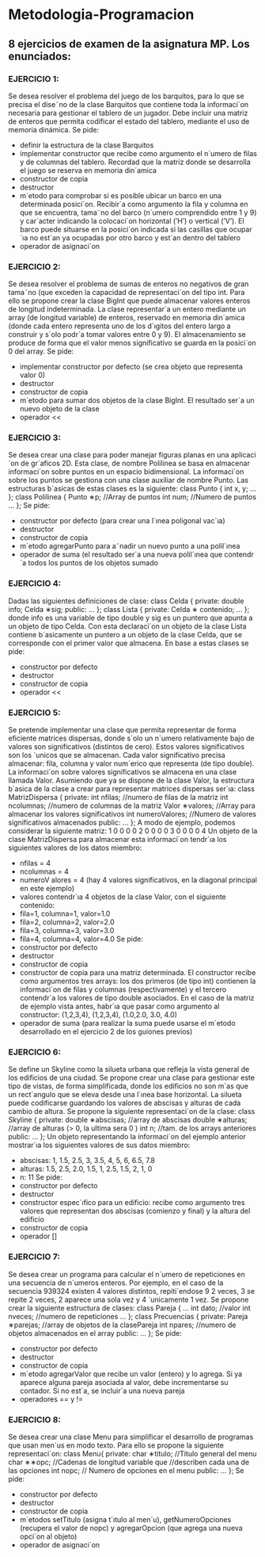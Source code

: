 # Metodologia-Programacion

## 8 ejercicios de examen de la asignatura MP. Los enunciados:

### EJERCICIO 1:
Se desea resolver el problema del juego de los barquitos, para lo que se precisa el dise˜no de la clase Barquitos que contiene toda la informaci´on necesaria para gestionar el tablero de un jugador. Debe incluir una matriz de enteros que permita codificar el estado del tablero, mediante el uso de memoria dinámica. Se pide:
- definir la estructura de la clase Barquitos
- implementar constructor que recibe como argumento el n´umero de filas y de columnas del tablero. Recordad que la matriz donde se desarrolla el juego se reserva en memoria din´amica
- constructor de copia
- destructor
- m´etodo para comprobar si es posible ubicar un barco en una determinada posici´on. Recibir´a como argumento la fila y columna en que se encuentra, tama˜no del barco (n´umero comprendido entre 1 y 9) y car´acter indicando la colocaci´on horizontal (’H’) o vertical (’V’). El barco puede situarse en la posici´on indicada si las casillas que ocupar´ıa no est´an ya ocupadas por otro barco y est´an dentro del tablero
- operador de asignaci´on

### EJERCICIO 2:
Se desea resolver el problema de sumas de enteros no negativos de gran tama˜no (que exceden la capacidad de representaci´on del tipo int. Para ello se propone crear la clase BigInt que puede almacenar valores enteros de longitud indeterminada.
La clase representar´a un entero mediante un array (de longitud variable) de enteros, reservado en memoria din´amica (donde cada entero representa uno de los d´ıgitos del entero largo a construir y s´olo podr´a tomar valores entre 0 y 9). El almacenamiento se produce de forma que el valor menos significativo se guarda en la posici´on 0 del array. Se pide:
- implementar constructor por defecto (se crea objeto que representa valor 0)
- destructor
- constructor de copia
- m´etodo para sumar dos objetos de la clase BigInt. El resultado ser´a un nuevo objeto de la clase
- operador <<

### EJERCICIO 3:
Se desea crear una clase para poder manejar figuras planas en una aplicaci´on de gr´aficos 2D. Esta clase, de nombre Polilinea se basa en almacenar informaci´on sobre puntos en un espacio bidimensional. La informaci´on sobre los puntos se gestiona con una clase auxiliar de nombre Punto. Las estructuras b´asicas de estas clases es la siguiente:
class Punto {
int x, y;
...
};
class Polilinea {
Punto ∗p; //Array de puntos
int num; //Numero de puntos
...
};
Se pide:
- constructor por defecto (para crear una l´ınea poligonal vac´ıa)
- destructor
- constructor de copia
- m´etodo agregarPunto para a˜nadir un nuevo punto a una polil´ınea
- operador de suma (el resultado ser´a una nueva polil´ınea que contendr´a todos los puntos de los objetos sumado


### EJERCICIO 4:
Dadas las siguientes definiciones de clase:
class Celda {
private:
double info;
Celda ∗sig;
public:
...
};
class Lista {
private:
Celda ∗ contenido;
...
};
donde info es una variable de tipo double y sig es un puntero que apunta a un objeto de tipo Celda. Con esta declaraci´on un objeto de la clase Lista contiene b´asicamente un puntero a un objeto de la clase Celda, que se corresponde con el primer valor que almacena. En base a estas clases se pide:
- constructor por defecto
- destructor
- constructor de copia
- operador <<

### EJERCICIO 5:
Se pretende implementar una clase que permita representar de forma eficiente matrices dispersas, donde s´olo un n´umero relativamente bajo de valores son significativos (distintos de cero). Estos valores significativos son los ´unicos que se almacenan. Cada valor significativo precisa almacenar: fila, columna y valor num´erico que representa (de tipo double). La informaci´on sobre valores significativos se almacena en una clase llamada Valor. Asumiendo que ya se dispone de la clase Valor, la estructura b´asica de la clase a crear para representar matrices dispersas ser´ıa:
class MatrizDispersa {
private:
int nfilas; //numero de filas de la matriz
int ncolumnas; //numero de columnas de la matriz
Valor ∗valores; //Array para almacenar los valores significativos
int numeroValores; //Numero de valores significativos almacenados
public:
...
};
A modo de ejemplo, podemos considerar la siguiente matriz:
1 0 0 0
0 2 0 0
0 0 3 0
0 0 0 4
Un objeto de la clase MatrizDispersa para almacenar esta informaci´on tendr´ıa los siguientes valores de los datos miembro:
- nfilas = 4
- ncolumnas = 4
- numeroV alores = 4 (hay 4 valores significativos, en la diagonal principal en este ejemplo)
- valores contendr´ıa 4 objetos de la clase Valor, con el siguiente contenido:
- fila=1, columna=1, valor=1.0
- fila=2, columna=2, valor=2.0
- fila=3, columna=3, valor=3.0
- fila=4, columna=4, valor=4.0
Se pide:
- constructor por defecto
- destructor
- constructor de copia
- constructor de copia para una matriz determinada. El constructor recibe como argumentos tres arrays: los dos primeros (de tipo int) contienen la informaci´on de filas y columnas (respectivamente) y el tercero contendr´a los valores de tipo double asociados. En el caso de la matriz de ejemplo vista antes, habr´ıa que pasar como argumento al constructor: (1,2,3,4), (1,2,3,4), (1.0,2.0, 3.0, 4.0)
- operador de suma (para realizar la suma puede usarse el m´etodo desarrollado en el ejercicio 2 de los guiones previos)

### EJERCICIO 6:
Se define un Skyline como la silueta urbana que refleja la vista general de los edificios de una ciudad. Se propone crear una clase para gestionar este tipo de vistas, de forma simplificada, donde los edificios no son m´as que un rect´angulo que se eleva desde una l´ınea base horizontal. La silueta puede codificarse guardando los valores de abscisas y alturas de cada cambio de altura.
Se propone la siguiente representaci´on de la clase:
class Skyline {
private:
double ∗abscisas; //array de abscisas
double ∗alturas; //array de alturas (> 0, la ultima sera 0 )
int n; //tam. de los arrays anteriores
public:
...
};
Un objeto representando la informaci´on del ejemplo anterior mostrar´ıa los siguientes valores de sus datos miembro:
- abscisas: 1, 1.5, 2.5, 3, 3.5, 4, 5, 6, 6.5, 7.8
- alturas: 1.5, 2.5, 2.0, 1.5, 1, 2.5, 1.5, 2, 1, 0
- n: 11
Se pide:
- constructor por defecto
- destructor
- constructor espec´ıfico para un edificio: recibe como argumento tres valores que representan dos abscisas (comienzo y final) y la altura del edificio
- constructor de copia
- operador []

### EJERCICIO 7:
Se desea crear un programa para calcular el n´umero de repeticiones en una secuencia de n´umeros enteros. Por ejemplo, en el caso de la secuencia 939324 existen 4 valores distintos, repiti´endose 9 2 veces, 3 se repite 2 veces, 2 aparece una sola vez y 4 ´unicamente 1 vez. Se propone crear la siguiente estructura de clases:
class Pareja {
...
int dato; //valor
int nveces; //numero de repeticiones
...
};
class Precuencias {
private:
Pareja ∗parejas; //array de objetos de la clasePareja
int npares; //numero de objetos almacenados en el array
public:
...
};
Se pide:
- constructor por defecto
- destructor
- constructor de copia
- m´etodo agregarValor que recibe un valor (entero) y lo agrega. Si ya aparece alguna pareja asociada al valor, debe incrementarse su contador. Si no est´a, se incluir´a una nueva pareja
- operadores == y !=

### EJERCICIO 8:
Se desea crear una clase Menu para simplificar el desarrollo de programas que usan men´us en modo texto. Para ello se propone la siguiente representaci´on:
class Menu{
private:
char ∗titulo; //Titulo general del menu
char ∗∗opc; //Cadenas de longitud variable que
//describen cada una de las opciones
int nopc; // Numero de opciones en el menu
public:
...
};
Se pide:
- constructor por defecto
- destructor
- constructor de copia
- m´etodos setTitulo (asigna t´ıtulo al men´u), getNumeroOpciones (recupera el valor de nopc) y agregarOpcion (que agrega una nueva opci´on al objeto)
- operador de asignaci´on
